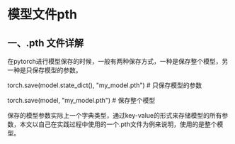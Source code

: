 # 模型文件pth

## 一、.pth 文件详解

在pytorch进行模型保存的时候，一般有两种保存方式，一种是保存整个模型，另一种是只保存模型的参数。

torch.save(model.state_dict(), "my_model.pth") # 只保存模型的参数

torch.save(model, "my_model.pth") # 保存整个模型

保存的模型参数实际上一个字典类型，通过key-value的形式来存储模型的所有参数，本文以自己在实践过程中使用的一个.pth文件为例来说明，使用的是整个模型。